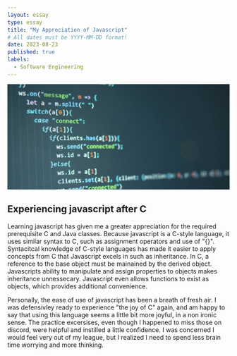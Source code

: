 ```yaml
---
layout: essay
type: essay
title: "My Appreciation of Javascript"
# All dates must be YYYY-MM-DD format!
date: 2023-08-23
published: true
labels:
  - Software Engineering
---
```

<img width="1200px" class="rounded float-start pe-4" src="../img/javascrip.png">

## Experiencing javascript after C

Learning javascript has given me a greater appreciation for the required prerequisite C and Java classes. Because javascript is a C-style language, it uses similar syntax to C, such as assignment operators and use of "{}". Syntacitcal knowledge of C-style languages has made it easier to apply concepts from C that Javascript excels in such as inheritance. In C, a reference to the base object must be mainained by the derived object. Javascripts ability to manipulate and assign properties to objects makes inheritance unnessecary. Javascript even allows functions to exist as objects, which provides additional convenience. 

Personally, the ease of use of javascript has been a breath of fresh air. I was defensivley ready to experience "the joy of C" again, and am happy to say that using this language seems a little bit more joyful, in a non ironic sense. The practice excersises, even though I happened to miss those on discord, were helpful and instilled a little confidence. I was concerned I would feel very out of my league, but I realized I need to spend less brain time worrying and more thinking. 
